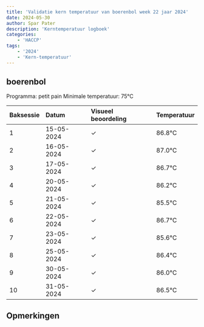 ```yaml
---
title: 'Validatie kern temperatuur van boerenbol week 22 jaar 2024'
date: 2024-05-30
author: Spar Pater
description: 'Kerntemperatuur logboek'
categories:
    - 'HACCP'
tags:
    - '2024'
    - 'Kern-temperatuur'
---
```


## boerenbol

Programma: petit pain
Minimale temperatuur: 75°C

| Baksessie | Datum | Visueel beoordeling | Temperatuur |
|:---|:---|:---|:---|
| 1 | 15-05-2024 | &check; | 86.8°C |
| 2 | 16-05-2024 | &check; | 87.0°C |
| 3 | 17-05-2024 | &check; | 86.7°C |
| 4 | 20-05-2024 | &check; | 86.2°C |
| 5 | 21-05-2024 | &check; | 85.5°C |
| 6 | 22-05-2024 | &check; | 86.7°C |
| 7 | 23-05-2024 | &check; | 85.6°C |
| 8 | 25-05-2024 | &check; | 86.4°C |
| 9 | 30-05-2024 | &check; | 86.0°C |
| 10 | 31-05-2024 | &check; | 86.5°C |

## Opmerkingen


